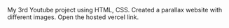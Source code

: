 My 3rd Youtube project using HTML, CSS.
Created a parallax website with different images.
Open the hosted vercel link.
